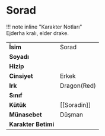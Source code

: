 # Sorad   
  
  
!!! note inline "Karakter Notları"  
	Ejderha kralı, elder drake.  
  
  
|  |  |  
|---|---|  
| **İsim** | Sorad |  
| **Soyadı** |  |  
| **Hizip** |  |  
| **Cinsiyet** | Erkek |  
| **Irk** | Dragon(Red) |  
| **Sınıf** |  |  
| **Kütük** | [[Soradin]] |  
| **Münasebet** | Düşman |  
| **Karakter Betimi** |  |  
